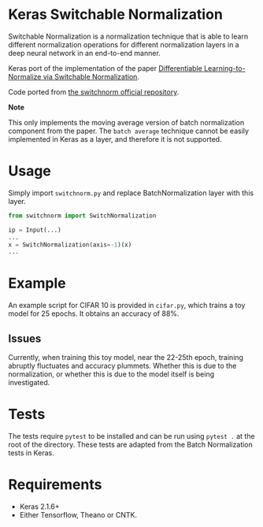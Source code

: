 # Keras Switchable Normalization

Switchable Normalization is a normalization technique that is able to learn different normalization operations for different normalization layers in a deep neural network in an end-to-end manner.

Keras port of the implementation of the paper [Differentiable Learning-to-Normalize via Switchable Normalization](https://arxiv.org/abs/1806.10779).

Code ported from [the switchnorm official repository](https://github.com/switchablenorms/Switchable-Normalization).

**Note**

This only implements the moving average version of batch normalization component from the paper. The `batch average` technique cannot be easily implemented in Keras as a layer, and therefore it is not supported.

# Usage

Simply import `switchnorm.py` and replace BatchNormalization layer with this layer.

```python
from switchnorm import SwitchNormalization

ip = Input(...)
...
x = SwitchNormalization(axis=-1)(x)
...

```

# Example

An example script for CIFAR 10 is provided in `cifar.py`, which trains a toy model for 25 epochs. It obtains an accuracy of 88%.

## **Issues**

Currently, when training this toy model, near the 22-25th epoch, training abruptly fluctuates and accuracy plummets. Whether this is due to the normalization, or whether this is due to the model itself is being investigated.

# Tests

The tests require `pytest` to be installed and can be run using `pytest .` at the root of the directory. These tests are adapted from the Batch Normalization tests in Keras.

# Requirements

- Keras 2.1.6+
- Either Tensorflow, Theano or CNTK.
